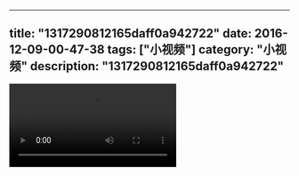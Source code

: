 
---
title: "1317290812165daff0a942722"
date: 2016-12-09-00-47-38
tags: ["小视频"]
category: "小视频"
description: "1317290812165daff0a942722"
---
<video src="http://ohtsqip0g.bkt.clouddn.com/1317290812165daff0a942722.mp4" controls="controls"></video>
